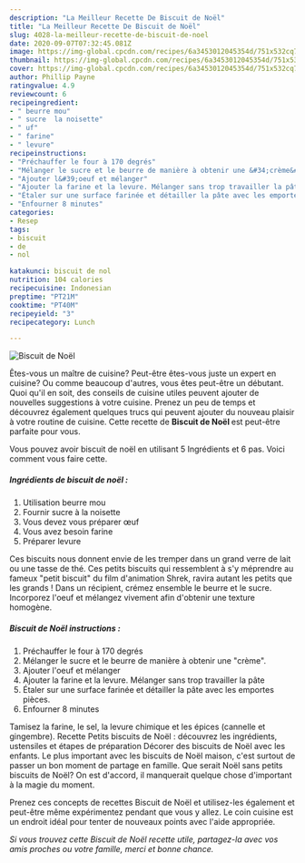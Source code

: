 ```yaml
---
description: "La Meilleur Recette De Biscuit de Noël"
title: "La Meilleur Recette De Biscuit de Noël"
slug: 4028-la-meilleur-recette-de-biscuit-de-noel
date: 2020-09-07T07:32:45.081Z
image: https://img-global.cpcdn.com/recipes/6a3453012045354d/751x532cq70/biscuit-de-noel-photo-principale-de-la-recette.jpg
thumbnail: https://img-global.cpcdn.com/recipes/6a3453012045354d/751x532cq70/biscuit-de-noel-photo-principale-de-la-recette.jpg
cover: https://img-global.cpcdn.com/recipes/6a3453012045354d/751x532cq70/biscuit-de-noel-photo-principale-de-la-recette.jpg
author: Phillip Payne
ratingvalue: 4.9
reviewcount: 6
recipeingredient:
- " beurre mou"
- " sucre  la noisette"
- " uf"
- " farine"
- " levure"
recipeinstructions:
- "Préchauffer le four à 170 degrés"
- "Mélanger le sucre et le beurre de manière à obtenir une &#34;crème&#34;."
- "Ajouter l&#39;oeuf et mélanger"
- "Ajouter la farine et la levure. Mélanger sans trop travailler la pâte"
- "Étaler sur une surface farinée et détailler la pâte avec les emportes pièces."
- "Enfourner 8 minutes"
categories:
- Resep
tags:
- biscuit
- de
- nol

katakunci: biscuit de nol 
nutrition: 104 calories
recipecuisine: Indonesian
preptime: "PT21M"
cooktime: "PT40M"
recipeyield: "3"
recipecategory: Lunch

---
```



![Biscuit de Noël](https://img-global.cpcdn.com/recipes/6a3453012045354d/751x532cq70/biscuit-de-noel-photo-principale-de-la-recette.jpg)

Êtes-vous un maître de cuisine? Peut-être êtes-vous juste un expert en cuisine? Ou comme beaucoup d'autres, vous êtes peut-être un débutant. Quoi qu'il en soit, des conseils de cuisine utiles peuvent ajouter de nouvelles suggestions à votre cuisine. Prenez un peu de temps et découvrez également quelques trucs qui peuvent ajouter du nouveau plaisir à votre routine de cuisine. Cette recette de <strong> Biscuit de Noël </strong> est peut-être parfaite pour vous.

<!--inarticleads1-->

Vous pouvez avoir biscuit de noël en utilisant 5 Ingrédients et 6 pas. Voici comment vous faire cette.

##### Ingrédients de biscuit de noël :

1. Utilisation  beurre mou
1. Fournir  sucre à la noisette
1. Vous devez vous préparer  œuf
1. Vous avez besoin  farine
1. Préparer  levure


Ces biscuits nous donnent envie de les tremper dans un grand verre de lait ou une tasse de thé. Ces petits biscuits qui ressemblent à s&#39;y méprendre au fameux &#34;petit biscuit&#34; du film d&#39;animation Shrek, ravira autant les petits que les grands ! Dans un récipient, crémez ensemble le beurre et le sucre. Incorporez l&#39;oeuf et mélangez vivement afin d&#39;obtenir une texture homogène. 

<!--inarticleads2-->

##### Biscuit de Noël instructions :

1. Préchauffer le four à 170 degrés
1. Mélanger le sucre et le beurre de manière à obtenir une &#34;crème&#34;.
1. Ajouter l&#39;oeuf et mélanger
1. Ajouter la farine et la levure. Mélanger sans trop travailler la pâte
1. Étaler sur une surface farinée et détailler la pâte avec les emportes pièces.
1. Enfourner 8 minutes


Tamisez la farine, le sel, la levure chimique et les épices (cannelle et gingembre). Recette Petits biscuits de Noël : découvrez les ingrédients, ustensiles et étapes de préparation Décorer des biscuits de Noël avec les enfants. Le plus important avec les biscuits de Noël maison, c&#39;est surtout de passer un bon moment de partage en famille. Que serait Noël sans petits biscuits de Noël? On est d&#39;accord, il manquerait quelque chose d&#39;important à la magie du moment. 

<!--inarticleads1-->

<p>
Prenez ces concepts de recettes Biscuit de Noël et utilisez-les également et peut-être même expérimentez pendant que vous y allez. Le coin cuisine est un endroit idéal pour tenter de nouveaux points avec l'aide appropriée.
</p>

<p>
<i>Si vous trouvez cette Biscuit de Noël recette utile, partagez-la avec vos amis proches ou votre famille, merci et bonne chance.</i>
</p>
